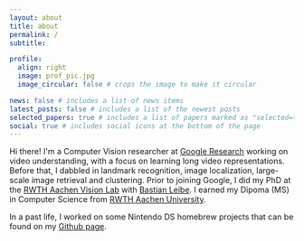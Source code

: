 ```yaml
---
layout: about
title: about
permalink: /
subtitle:

profile:
  align: right
  image: prof_pic.jpg
  image_circular: false # crops the image to make it circular

news: false # includes a list of news items
latest_posts: false # includes a list of the newest posts
selected_papers: true # includes a list of papers marked as "selected={true}"
social: true # includes social icons at the bottom of the page
---
```


Hi there! I'm a Computer Vision researcher at [Google Research](https://research.google) working on video understanding, with a focus on learning long video representations. Before that, I dabbled in landmark recognition, image localization, large-scale image retrieval and clustering. Prior to joining Google, I did my PhD at the [RWTH Aachen Vision Lab](https://www.vision.rwth-aachen.de/) with [Bastian Leibe](https://www.vision.rwth-aachen.de/person/1/). I earned my Dipoma (MS) in Computer Science from [RWTH Aachen University](https://www.rwth-aachen.de).

In a past life, I worked on some Nintendo DS homebrew projects that can be found on my [Github page](https://github.com/0xtob).
